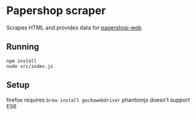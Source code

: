 Papershop scraper
================

Scrapes HTML and provides data for
[papershop-web](https://github.com/vitobasso/papershop-web)

## Running
```
npm install 
node src/index.js
```


## Setup
firefox requires `brew install geckowebdriver`
phantomjs doesn't support ES6